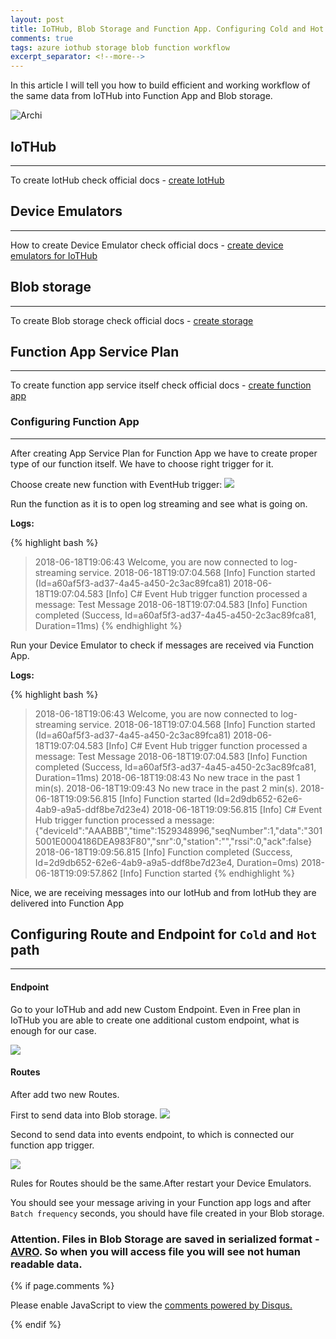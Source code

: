 ```yaml
---
layout: post
title: IoTHub, Blob Storage and Function App. Configuring Cold and Hot path of data processing.
comments: true
tags: azure iothub storage blob function workflow
excerpt_separator: <!--more-->
---
```


In this article I will tell you how to build efficient and working workflow of the same data from IoTHub into Function App and Blob storage.

![Archi](https://docs.microsoft.com/en-us/azure/iot-hub/media/iot-hub-store-data-in-azure-table-storage/1_route-to-storage.png)
<!--more-->

## IoTHub
---
To create IotHub check official docs - [create IotHub](https://docs.microsoft.com/en-us/azure/iot-hub/iot-hub-create-through-portal)

## Device Emulators
---
How to create Device Emulator check official docs - [create device emulators for IoTHub](https://docs.microsoft.com/en-us/azure/iot-hub/quickstart-send-telemetry-node)

## Blob storage
---
To create Blob storage check official docs - [create storage](https://docs.microsoft.com/en-us/azure/storage/common/storage-create-storage-account)

## Function App Service Plan
---
To create function app service itself check official docs - [create function app](https://docs.microsoft.com/en-us/azure/azure-functions/functions-create-first-azure-function)

### Configuring Function App
---
After creating App Service Plan for Function App we have to create proper type of our function itself. We have to choose right trigger for it.

Choose create new function with EventHub trigger:
![](https://github.com/kutsyk/kutsyk.github.io/blob/master/images/azure_iot_function_blob/function_type.PNG?raw=true)

Run the function as it is to open log streaming and see what is going on.

__Logs:__

{% highlight bash %}
> 2018-06-18T19:06:43  Welcome, you are now connected to log-streaming service.
> 2018-06-18T19:07:04.568 [Info] Function started (Id=a60af5f3-ad37-4a45-a450-2c3ac89fca81)
> 2018-06-18T19:07:04.583 [Info] C# Event Hub trigger function processed a message: Test Message
> 2018-06-18T19:07:04.583 [Info] Function completed (Success, Id=a60af5f3-ad37-4a45-a450-2c3ac89fca81, Duration=11ms)
{% endhighlight %}

Run your Device Emulator to check if messages are received via Function App.

__Logs:__

{% highlight bash %}
> 2018-06-18T19:06:43  Welcome, you are now connected to log-streaming service.
> 2018-06-18T19:07:04.568 [Info] Function started (Id=a60af5f3-ad37-4a45-a450-2c3ac89fca81)
> 2018-06-18T19:07:04.583 [Info] C# Event Hub trigger function processed a message: Test Message
> 2018-06-18T19:07:04.583 [Info] Function completed (Success, Id=a60af5f3-ad37-4a45-a450-2c3ac89fca81, Duration=11ms)
> 2018-06-18T19:08:43  No new trace in the past 1 min(s).
> 2018-06-18T19:09:43  No new trace in the past 2 min(s).
> 2018-06-18T19:09:56.815 [Info] Function started (Id=2d9db652-62e6-4ab9-a9a5-ddf8be7d23e4)
> 2018-06-18T19:09:56.815 [Info] C# Event Hub trigger function processed a message: {"deviceId":"AAABBB","time":1529348996,"seqNumber":1,"data":"3015001E0004186DEA983F80","snr":0,"station":"","rssi":0,"ack":false}
> 2018-06-18T19:09:56.815 [Info] Function completed (Success, Id=2d9db652-62e6-4ab9-a9a5-ddf8be7d23e4, Duration=0ms)
> 2018-06-18T19:09:57.862 [Info] Function started
{% endhighlight %}

Nice, we are receiving messages into our IotHub and from IotHub they are delivered into Function App

## Configuring Route and Endpoint for `Cold` and `Hot` path
---

#### Endpoint
Go to your IoTHub and add new Custom Endpoint. Even in Free plan in IoTHub you are able to create one additional custom endpoint, what is enough for our case.

![](https://docs.microsoft.com/en-us/azure/iot-hub/media/iot-hub-store-data-in-azure-table-storage/2_custom-storage-endpoint.png)

#### Routes
After add two new Routes.

First to send data into Blob storage.
![](https://docs.microsoft.com/en-us/azure/iot-hub/media/iot-hub-store-data-in-azure-table-storage/3_create-route.png)

Second to send data into events endpoint, to which is connected our function app trigger.

![](https://github.com/kutsyk/kutsyk.github.io/blob/master/images/azure_iot_function_blob/iothub_route_function.PNG?raw=true)

Rules for Routes should be the same.After restart your Device Emulators.

You should see your message ariving in your Function app logs and after `Batch frequency` seconds, you should have file created in your Blob storage.

### Attention. Files in Blob Storage are saved in serialized format - [AVRO](https://avro.apache.org/). So when you will access file you will see not human readable data.


{% if page.comments %} 
<div id="disqus_thread"></div>
<script>

/**
*  RECOMMENDED CONFIGURATION VARIABLES: EDIT AND UNCOMMENT THE SECTION BELOW TO INSERT DYNAMIC VALUES FROM YOUR PLATFORM OR CMS.
*  LEARN WHY DEFINING THESE VARIABLES IS IMPORTANT: https://disqus.com/admin/universalcode/#configuration-variables*/
/*
var disqus_config = function () {
this.page.url = PAGE_URL;  // Replace PAGE_URL with your page's canonical URL variable
this.page.identifier = PAGE_IDENTIFIER; // Replace PAGE_IDENTIFIER with your page's unique identifier variable
};
*/
(function() { // DON'T EDIT BELOW THIS LINE
var d = document, s = d.createElement('script');
s.src = 'https://kutsyk.disqus.com/embed.js';
s.setAttribute('data-timestamp', +new Date());
(d.head || d.body).appendChild(s);
})();
</script>
<script id="dsq-count-scr" src="//kutsyk.disqus.com/count.js" async></script>    
<noscript>Please enable JavaScript to view the <a href="https://disqus.com/?ref_noscript">comments powered by Disqus.</a></noscript>
                            
{% endif %}

<script type="application/ld+json">
{
  "@context": "http://schema.org",
  "@type": "NewsArticle",
  "mainEntityOfPage": {
    "@type": "WebPage",
    "@id": "https://google.com/article"
  },
  "headline": "IoTHub, Blob Storage and Function App. Configuring Cold and Hot path of data processing.",
  "image": [
    "https://docs.microsoft.com/en-us/azure/iot-hub/media/iot-hub-store-data-in-azure-table-storage/1_route-to-storage.png",
   ],
  "datePublished": "2018-03-29T08:00:00+08:00",
  "dateModified": "2018-03-29T09:20:00+08:00",
  "author": {
    "@type": "Person",
    "name": "Vasyl Kutsyk"
  },
   "publisher": {
    "@type": "Organization",
    "name": "Kutsyk",
    "logo": {
      "@type": "ImageObject",
      "url": "https://kutsyk.github.io/images/main_photo.jpg"
    }
  },
  "description": "In this article I will tell you how to build efficient and working workflow of the same data from IoTHub into Function App and Blob storage"
}
</script>
